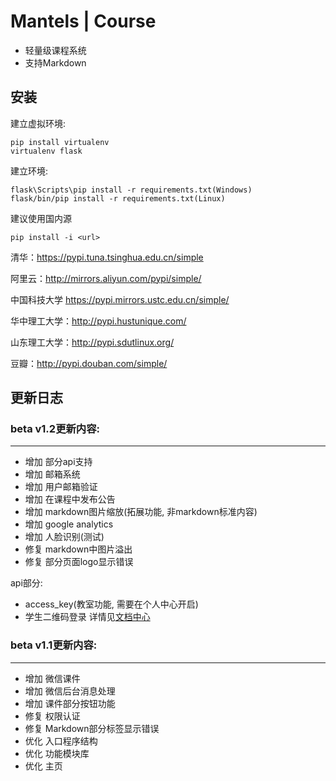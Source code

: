 # Mantels | Course

- 轻量级课程系统
- 支持Markdown


## 安装

建立虚拟环境:
```
pip install virtualenv
virtualenv flask
```

建立环境:
```
flask\Scripts\pip install -r requirements.txt(Windows)
flask/bin/pip install -r requirements.txt(Linux)
```

建议使用国内源
```
pip install -i <url>
```

清华：https://pypi.tuna.tsinghua.edu.cn/simple

阿里云：http://mirrors.aliyun.com/pypi/simple/

中国科技大学 https://pypi.mirrors.ustc.edu.cn/simple/

华中理工大学：http://pypi.hustunique.com/

山东理工大学：http://pypi.sdutlinux.org/

豆瓣：http://pypi.douban.com/simple/

## 更新日志

### beta v1.2更新内容:

----

- 增加 部分api支持
- 增加 邮箱系统
- 增加 用户邮箱验证
- 增加 在课程中发布公告
- 增加 markdown图片缩放(拓展功能, 非markdown标准内容)
- 增加 google analytics
- 增加 人脸识别(测试)
- 修复 markdown中图片溢出
- 修复 部分页面logo显示错误

api部分:
- access_key(教室功能, 需要在个人中心开启)
- 学生二维码登录
详情见[文档中心](http://doc.mantels.top)

### beta v1.1更新内容:

----

- 增加 微信课件
- 增加 微信后台消息处理
- 增加 课件部分按钮功能
- 修复 权限认证
- 修复 Markdown部分标签显示错误
- 优化 入口程序结构
- 优化 功能模块库
- 优化 主页
